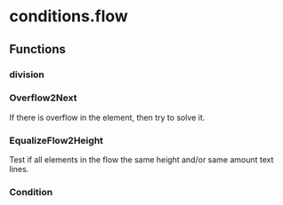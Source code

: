 # conditions.flow


## Functions

### division
### Overflow2Next
If there is overflow in the element, then try to solve it.
### EqualizeFlow2Height
Test if all elements in the flow the same height and/or same amount text lines.
### Condition
